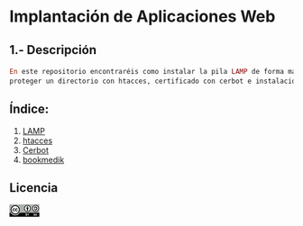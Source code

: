 # Implantación de Aplicaciones Web

## 1.- Descripción

``` ruby
En este repositorio encontraréis como instalar la pila LAMP de forma manual y desatendida, 
proteger un directorio con htacces, certificado con cerbot e instalacion de bookmedik.
```
## Índice:
1. [ LAMP ](https://github.com/anasalasro/ImplantacionAplicacionesWeb/blob/main/LAMP.md)  
2. [ htacces ](https://github.com/anasalasro/ImplantacionAplicacionesWeb/blob/main/htaccess.md)
3. [ Cerbot ](https://github.com/anasalasro/ImplantacionAplicacionesWeb/blob/main/cerbot.md)  
4. [ bookmedik ](https://github.com/anasalasro/ImplantacionAplicacionesWeb/blob/main/bookmedik.md)

## Licencia

![Licencia](https://github.com/anasalasro/Linux-Script/blob/main/ImagenesLinux/licencia.png)  

